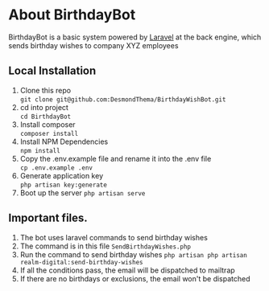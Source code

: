 # About BirthdayBot

BirthdayBot is a basic system powered by [Laravel](https://laravel.com/) at the back engine, which sends birthday wishes to company XYZ employees

## Local Installation
1. Clone this repo  
`git clone git@github.com:DesmondThema/BirthdayWishBot.git`
2. cd into project  
`cd BirthdayBot`
3. Install composer  
`composer install`
4. Install NPM Dependencies  
`npm install`
5. Copy the .env.example file and rename it into the .env file  
`cp .env.example .env` 
6. Generate application key  
`php artisan key:generate`
7. Boot up the server
`php artisan serve`


## Important files.
1. The bot uses laravel commands to send birthday wishes
2. The command is in this file `SendBirthdayWishes.php`
3. Run the command to send birthday wishes
 `php artisan php artisan realm-digital:send-birthday-wishes`
4. If all the conditions pass, the email will be dispatched to mailtrap
5. If there are no birthdays or exclusions, the email won't be dispatched  
